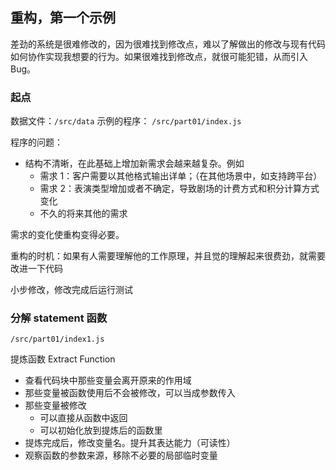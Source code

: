 
## 重构，第一个示例

差劲的系统是很难修改的，因为很难找到修改点，难以了解做出的修改与现有代码如何协作实现我想要的行为。如果很难找到修改点，就很可能犯错，从而引入 Bug。

### 起点

数据文件：`/src/data`
示例的程序： `/src/part01/index.js`

程序的问题：
- 结构不清晰，在此基础上增加新需求会越来越复杂。例如
  - 需求 1：客户需要以其他格式输出详单；（在其他场景中，如支持跨平台）
  - 需求 2：表演类型增加或者不确定，导致剧场的计费方式和积分计算方式变化
  - 不久的将来其他的需求

需求的变化使重构变得必要。

重构的时机：如果有人需要理解他的工作原理，并且觉的理解起来很费劲，就需要改进一下代码

小步修改，修改完成后运行测试

### 分解 statement 函数

`/src/part01/index1.js`

提炼函数 Extract Function
- 查看代码块中那些变量会离开原来的作用域
- 那些变量被函数使用后不会被修改，可以当成参数传入
- 那些变量被修改
  - 可以直接从函数中返回
  - 可以初始化放到提炼后的函数里
- 提炼完成后，修改变量名。提升其表达能力（可读性）
- 观察函数的参数来源，移除不必要的局部临时变量

